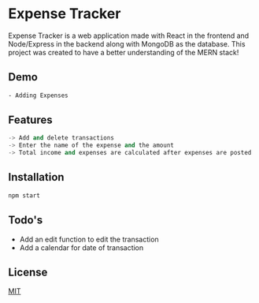 # Expense Tracker

Expense Tracker is a web application made with React in the frontend and Node/Express in the backend along with MongoDB as the database. This project was created to have a better understanding of the MERN stack!

## Demo
```bash
- Adding Expenses

```

## Features

```python
-> Add and delete transactions
-> Enter the name of the expense and the amount
-> Total income and expenses are calculated after expenses are posted
```

## Installation
```javascript
npm start
```
## Todo's
- Add an edit function to edit the transaction
- Add a calendar for date of transaction

## License
[MIT](https://choosealicense.com/licenses/mit/)
